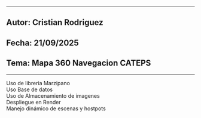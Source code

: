 --------------------------------------------------------
Autor: Cristian Rodriguez
-------------------------------------------------------
Fecha: 21/09/2025
-------------------------------------------------------
Tema: Mapa 360 Navegacion CATEPS
-------------------------------------------------------
-------------------------------------------------------

Uso de libreria Marzipano  
Uso Base de datos  
Uso de Almacenamiento de imagenes  
Despliegue en Render  
Manejo dinámico de escenas y hostpots  

